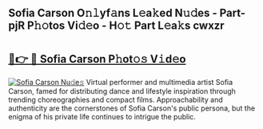 ## Sofia Carson O𝚗𝚕yf𝚊ns L𝚎a𝚔ed N𝚞𝚍es - Part-pjR P𝚑𝚘tos Vi𝚍𝚎o - H𝚘𝚝 Part L𝚎a𝚔s cwxzr

# <h2><a href="http://kf10o1q.oniu.top/?m=Sofia+Carson">🔗👉 🔴 Sofia Carson P𝚑ot𝚘𝚜 V𝚒d𝚎o</a></h2>

[![Sofia Carson Nu𝚍e𝚜](https://i.imgur.com/0qMVB7G.gif)](http://kf10o1q.oniu.top/?m=Sofia+Carson)
Virtual performer and multimedia artist Sofia Carson, famed for distributing dance and lifestyle inspiration through trending choreographies and compact films. Approachability and authenticity are the cornerstones of Sofia Carson's public persona, but the enigma of his private life continues to intrigue the public.  
